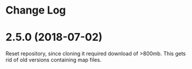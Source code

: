 # Change Log

<a name="2.5.0"></a>
# 2.5.0 (2018-07-02)
Reset repository, since cloning it required download of >800mb. This gets rid of old versions containing map files.